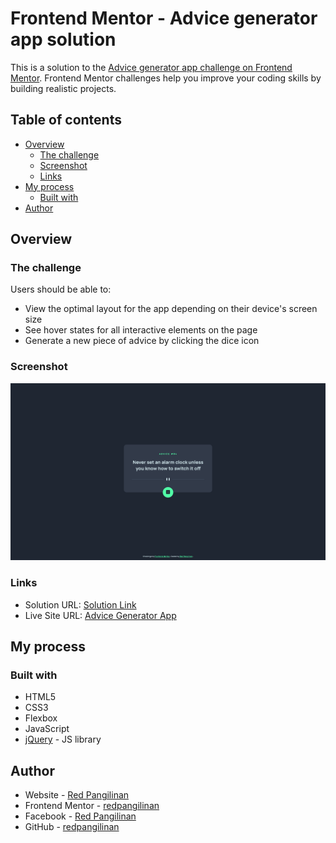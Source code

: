 # Frontend Mentor - Advice generator app solution

This is a solution to the [Advice generator app challenge on Frontend Mentor](https://www.frontendmentor.io/challenges/advice-generator-app-QdUG-13db). Frontend Mentor challenges help you improve your coding skills by building realistic projects.

## Table of contents

- [Overview](#overview)
  - [The challenge](#the-challenge)
  - [Screenshot](#screenshot)
  - [Links](#links)
- [My process](#my-process)
  - [Built with](#built-with)
- [Author](#author)

## Overview

### The challenge

Users should be able to:

- View the optimal layout for the app depending on their device's screen size
- See hover states for all interactive elements on the page
- Generate a new piece of advice by clicking the dice icon

### Screenshot

![](./design/page-screenshot.png)

### Links

- Solution URL: [Solution Link](https://your-solution-url.com)
- Live Site URL: [Advice Generator App](https://advice-gen-proj.netlify.app/)

## My process

### Built with

- HTML5
- CSS3
- Flexbox
- JavaScript
- [jQuery](https://jquery.com/) - JS library

## Author

- Website - [Red Pangilinan](https://redpangilinan.github.io/portfolio/)
- Frontend Mentor - [redpangilinan](https://www.frontendmentor.io/profile/redpangilinan)
- Facebook - [Red Pangilinan](https://www.facebook.com/redpangilinan715)
- GitHub - [redpangilinan](https://github.com/redpangilinan)
